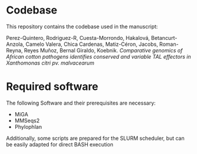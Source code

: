 # Codebase

This repository contains the codebase used in the manuscript:

Perez-Quintero, Rodriguez-R, Cuesta-Morrondo, Hakalová, Betancurt-Anzola,
Camelo Valera, Chica Cardenas, Matiz-Céron, Jacobs, Roman-Reyna,
Reyes Muñoz, Bernal Giraldo, Koebnik.
_Comparative genomics of African cotton pathogens identifies conserved and
variable TAL effectors in Xanthomonas citri pv. malvacearum_

# Required software

The following Software and their prerequisites are necessary:

* MiGA
* MMSeqs2
* Phylophlan

Additionally, some scripts are prepared for the SLURM scheduler, but can be
easily adapted for direct BASH execution

